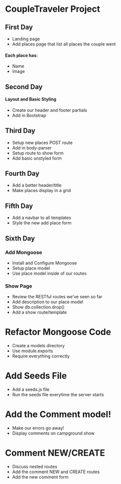 # CoupleTraveler Project

## First Day

* Landing page
* Add places page that list all places the couple went


#### Each place has:

* Name
* Image
    
    
## Second Day

#### Layout and Basic Styling

* Create our header and footer partials
* Add in Bootstrap


## Third Day

* Setup new places POST route
* Add in body-parser
* Setup route to show form
* Add basic unstyled form


## Fourth Day

* Add a better header/title
* Make places display in a grid
 

## Fifth Day

* Add a navbar to all templates
* Style the new add place form
    
## Sixth Day

### Add Mongoose
* Install and Configure Mongoose
* Setup place model
* Use place model inside of our routes

### Show Page
* Review the RESTful routes we've seen so far
* Add description to our place model
* Show db.collection.drop()
* Add a show route/template

# Refactor Mongoose Code
* Create a models directory
* Use module.exports
* Require everything correctly

# Add Seeds File
* Add a seeds.js file
* Run the seeds file everytime the server starts

# Add the Comment model!
* Make our errors go away!
* Display comments on campground show 

# Comment NEW/CREATE
* Discuss nested routes
* Add the comment NEW and CREATE routes
* Add the new comment form